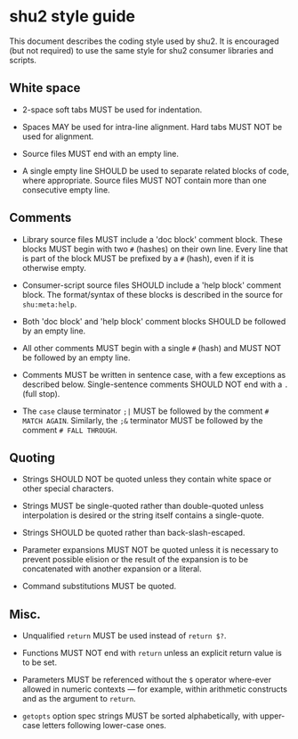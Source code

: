 # shu2 style guide

This document describes the coding style used by shu2. It is encouraged (but not required) to use the same style for
shu2 consumer libraries and scripts.

## White space

- 2-space soft tabs MUST be used for indentation.

- Spaces MAY be used for intra-line alignment. Hard tabs MUST NOT be used for alignment.

- Source files MUST end with an empty line.

- A single empty line SHOULD be used to separate related blocks of code, where appropriate. Source files MUST NOT
  contain more than one consecutive empty line.

## Comments

- Library source files MUST include a 'doc block' comment block. These blocks MUST begin with two `#` (hashes) on their
  own line. Every line that is part of the block MUST be prefixed by a `#` (hash), even if it is otherwise empty.

- Consumer-script source files SHOULD include a 'help block' comment block. The format/syntax of these blocks is
  described in the source for `shu:meta:help`.

- Both 'doc block' and 'help block' comment blocks SHOULD be followed by an empty line.

- All other comments MUST begin with a single `#` (hash) and MUST NOT be followed by an empty line.

- Comments MUST be written in sentence case, with a few exceptions as described below. Single-sentence comments SHOULD
  NOT end with a `.` (full stop).

- The `case` clause terminator `;|` MUST be followed by the comment `# MATCH AGAIN`. Similarly, the `;&` terminator MUST
  be followed by the comment `# FALL THROUGH`.

## Quoting

- Strings SHOULD NOT be quoted unless they contain white space or other special characters.

- Strings MUST be single-quoted rather than double-quoted unless interpolation is desired or the string itself contains
  a single-quote.

- Strings SHOULD be quoted rather than back-slash-escaped.

- Parameter expansions MUST NOT be quoted unless it is necessary to prevent possible elision or the result of the
  expansion is to be concatenated with another expansion or a literal.

- Command substitutions MUST be quoted.

## Misc.

- Unqualified `return` MUST be used instead of `return $?`.

- Functions MUST NOT end with `return` unless an explicit return value is to be set.

- Parameters MUST be referenced without the `$` operator where-ever allowed in numeric contexts — for example, within
  arithmetic constructs and as the argument to `return`.

- `getopts` option spec strings MUST be sorted alphabetically, with upper-case letters following lower-case ones.

